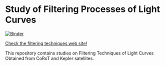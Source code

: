 # Study of Filtering Processes of Light Curves
[![Binder](https://mybinder.org/badge_logo.svg)](https://mybinder.org/v2/gh/Guilherme-SSB/IC-CoRoT_Kepler/HEAD)

[Check the filtering techniques web site!](https://filtering-techniques.readthedocs.io/en/latest/)

This repository contains studies on Filtering Techniques of Light Curves Obtained from CoRoT and Kepler satellites.

